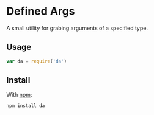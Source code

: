 
# Defined Args

A small utility for grabing arguments of a specified type.

## Usage

``` js
var da = require('da')
```

## Install

With [npm](https://npmjs.org):

```
npm install da
```